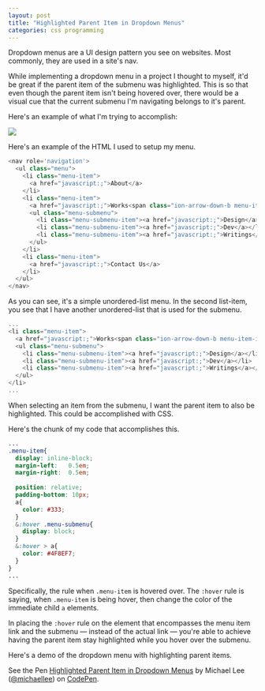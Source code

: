 ```yaml
---
layout: post
title: "Highlighted Parent Item in Dropdown Menus"
categories: css programming
---
```


Dropdown menus are a UI design pattern you see on websites. Most commonly, they are used in a site's nav.

While implementing a dropdown menu in a project I thought to myself, it'd be great if the parent item of the submenu was highlighted. This is so that even though the parent item isn't being hovered over, there would be a visual cue that the current submenu I'm navigating belongs to it's parent.

Here's an example of what I'm trying to accomplish:

![](https://dl.dropboxusercontent.com/u/1228961/michaellee/2014/10%20-%20October/dropdown.png)

Here's an example of the HTML I used to setup my menu.

```javascript
<nav role='navigation'>
  <ul class="menu">
    <li class="menu-item">
      <a href="javascript:;">About</a>
    </li>
    <li class="menu-item">
      <a href="javascript:;">Works<span class="ion-arrow-down-b menu-item-icon"></span></a>
      <ul class="menu-submenu">
        <li class="menu-submenu-item"><a href="javascript:;">Design</a></li>
        <li class="menu-submenu-item"><a href="javascript:;">Dev</a></li>
        <li class="menu-submenu-item"><a href="javascript:;">Writings</a></li>
      </ul>
    </li>
    <li class="menu-item">
      <a href="javascript:;">Contact Us</a>
    </li>
  </ul>
</nav>
```

As you can see, it's a simple unordered-list menu. In the second list-item, you see that I have another unordered-list that is used for the submenu.

```javascript
...
<li class="menu-item">
  <a href="javascript:;">Works<span class="ion-arrow-down-b menu-item-icon"></span></a>
  <ul class="menu-submenu">
    <li class="menu-submenu-item"><a href="javascript:;">Design</a></li>
    <li class="menu-submenu-item"><a href="javascript:;">Dev</a></li>
    <li class="menu-submenu-item"><a href="javascript:;">Writings</a></li>
  </ul>
</li>
...
```

When selecting an item from the submenu, I want the parent item to also be highlighted. This could be accomplished with CSS.

Here's the chunk of my code that accomplishes this.

```css
...
.menu-item{
  display: inline-block;
  margin-left:   0.5em;
  margin-right:  0.5em;
  
  position: relative;
  padding-bottom: 10px;
  a{
    color: #333;
  }
  &:hover .menu-submenu{
    display: block;
  }
  &:hover > a{
    color: #4F8EF7;
  }
}
...
```

Specifically, the rule when `.menu-item` is hovered over. The `:hover` rule is saying, when `.menu-item` is being hover, then change the color of the immediate child `a` elements.

In placing the `:hover` rule on the element that encompasses the menu item link and the submenu &mdash; instead of the actual link &mdash; you're able to achieve having the parent item stay highlighted while you hover over the submenu.

Here's a demo of the dropdown menu with highlighting parent items.

<p data-height="268" data-theme-id="0" data-slug-hash="mzJFi" data-default-tab="result" data-user="michaellee" class='codepen'>See the Pen <a href='http://codepen.io/michaellee/pen/mzJFi/'>Highlighted Parent Item in Dropdown Menus</a> by Michael Lee (<a href='http://codepen.io/michaellee'>@michaellee</a>) on <a href='http://codepen.io'>CodePen</a>.</p>
<script async src="//codepen.io/assets/embed/ei.js"></script>
